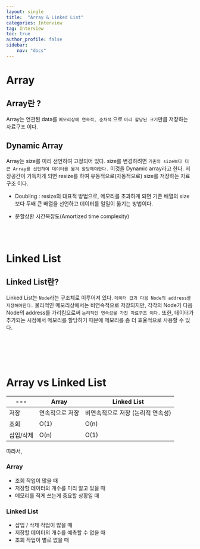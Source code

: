 ```yaml
---
layout: single
title:  "Array & Linked List"
categories: Interview
tag: Interview
toc: true
author_profile: false
sidebar:
    nav: "docs"
---
```



# Array

##  Array란 ?

Array는 연관된 data를 `메모리상에 연속적, 순차적` 으로 `미리 할당된 크기`만큼 저장하는 자료구조 이다.

## Dynamic Array

Array는 size를 미리 선언하여 고정되어 있다. size를 변경하려면 `기존의 size보다 더 큰 Array를 선언하여 데이터를 옮겨 할당해야한다.` 이것을 Dynamic array라고 한다. 저장공간이 가득차게 되면 resize를 하여 유동적으로(자동적으로) size를 저장하는 자료구조 이다.

- Doubling : resize의 대표적 방법으로, 메모리를 초과하게 되면 기존 배열의 size보다 두배 큰 배열을 선언하고 데이터를 일일이 옮기는 방법이다.

- 분할상환 시간복잡도(Amortized time complexity) 

<br/>
<br/>

# Linked List

## Linked List란?

Linked List는 `Node`라는 구조체로 이루어져 있다. `데이터 값과 다음 Node의 address를 저장해야한다.` 물리적인 메모리상에서는 비연속적으로 저장되지만, 각각의 Node가 다음 Node의 address를 가리킴으로써 `논리적인 연속성을 가진 자료구조 이다.` 
또한, 데이터가 추가되는 시점에서 메모리를 할당하기 때문에 메모리를 좀 더 효율적으로 사용할 수 있다.

<br/>
<br/>
<br/>
<br/>

# Array vs Linked List

|---| Array | Linked List |
|---|---|---|
| 저장 | 연속적으로 저장 | 비연속적으로 저장 (논리적 연속성) |
| 조회 | O(1) | O(n)
| 삽입/삭제| O(n) | O(1)

따라서, <br/>
### Array
- 조회 작업이 많을 때
- 저장할 데이터의 개수를 미리 알고 있을 때
- 메모리를 적게 쓰는게 중요할 상황일 때

### Linked List
- 삽입 / 삭제 작업이 많을 때
- 저장할 데이터의 개수를 예측할 수 없을 때
- 조회 작업이 별로 없을 때